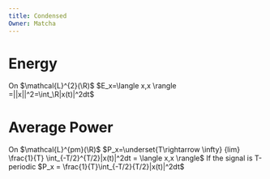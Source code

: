 ```yaml
---
title: Condensed
Owner: Matcha
---
```

# Energy
On $\mathcal{L}^{2}(\R)$
$E_x=\langle x,x \rangle =||x||^2=\int_\R|x(t)|^2dt$
  
# Average Power
On $\mathcal{L}^{pm}(\R)$
$P_x=\underset{T\rightarrow \infty} {lim} \frac{1}{T} \int_{-T/2}^{T/2}|x(t)|^2dt = \langle x,x \rangle$
If the signal is T-periodic
$P_x = \frac{1}{T}\int_{-T/2}{T/2}|x(t)|^2dt$